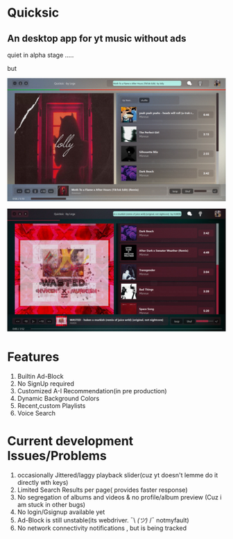 # Quicksic
 An desktop app for yt music without ads
----------------------------------------------
quiet in alpha stage .....

but

![Screenshot](https://github.com/Abhishek-raj-exe/Quicksic/blob/main/ss/Moth%20Light%202.png)

![Screenshot](https://github.com/Abhishek-raj-exe/Quicksic/blob/main/ss/wast%202.png)


# Features
1. Builtin Ad-Block
2. No SignUp required
3. Customized A-I Recommendation(in pre production)
4. Dynamic Background Colors
5. Recent,custom Playlists
6. Voice Search

# Current development Issues/Problems
1. occasionally Jittered/laggy playback slider(cuz yt doesn't lemme do it directly wth keys)
2. Limited Search Results per page( provides faster response)
3. No segregation of albums and videos & no profile/album preview (Cuz i am stuck in other bugs)
4. No login/Gsignup available yet
5. Ad-Block is still unstable(its webdriver. ¯\ _(ツ)_ /¯ notmyfault)
6. No network connectivity notifications , but is being tracked
